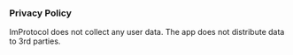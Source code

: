 ### Privacy Policy

ImProtocol does not collect any user data. The app does not distribute data to 3rd parties.
